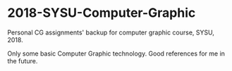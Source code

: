 # 2018-SYSU-Computer-Graphic



Personal CG assignments' backup for computer graphic course, SYSU, 2018.



Only some basic Computer Graphic technology. Good references for me in the future.